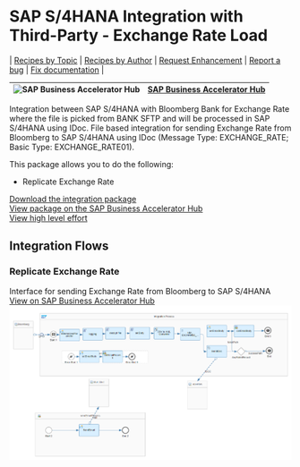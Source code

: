 # SAP S/4HANA Integration with Third-Party - Exchange Rate Load

\| [Recipes by Topic](../../readme.md ) \| [Recipes by Author](../../author.md ) \| [Request Enhancement](https://github.com/SAP-samples/cloud-integration-flow/issues/new?assignees=&labels=Recipe%20Fix,enhancement&template=recipe-request.md&title=Improve%20SSAP%20S4HANA%20Integration%20with%20Third%20Party%20Exchange%20Rate%20Load%20 ) \| [Report a bug](https://github.com/SAP-samples/cloud-integration-flow/issues/new?assignees=&labels=Recipe%20Fix,bug&template=bug_report.md&title=Issue%20with%20SAP%20S4HANA%20Integration%20with%20Third%20Party%20Exchange%20Rate%20Load%20 ) \| [Fix documentation](https://github.com/SAP-samples/cloud-integration-flow/issues/new?assignees=&labels=Recipe%20Fix,documentation&template=bug_report.md&title=Docu%20fix%20SAP%20S4HANA%20Integration%20with%20Third%20Party%20Exchange%20Rate%20Load%20 ) \|

![SAP Business Accelerator Hub](https://github.com/SAPAPIBusinessHub.png?size=50 ) | [SAP Business Accelerator Hub](https://api.sap.com/allcommunity) |
----|----|


Integration between SAP S/4HANA with Bloomberg Bank for Exchange Rate where the file is picked from BANK SFTP and will be processed in SAP S/4HANA using IDoc. File based integration for sending Exchange Rate from Bloomberg to SAP S/4HANA using IDoc (Message Type: EXCHANGE_RATE; Basic Type: EXCHANGE_RATE01).

This package allows you to do the following:

* Replicate Exchange Rate

[Download the integration package](SAPS_4HANAIntegrationwithThird-Party-ExchangeRateLoad.zip)\
[View package on the SAP Business Accelerator Hub](https://api.sap.com/package/SAPS4HANAIntegrationwithBloombergBank/overview)\
[View high level effort](effort.md)

## Integration Flows

### Replicate Exchange Rate
Interface for sending Exchange Rate from Bloomberg to SAP S/4HANA\
[View on SAP Business Accelerator Hub](https://api.sap.com/integrationflow/Replicate_Exchange_Rate)
![Connect to SAP Concur API](replicate-exchange-rate.png)
